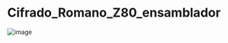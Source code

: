 # Cifrado_Romano_Z80_ensamblador

![image](https://github.com/user-attachments/assets/0db7b543-8ccd-4f28-929b-d5fac5fd278c)

